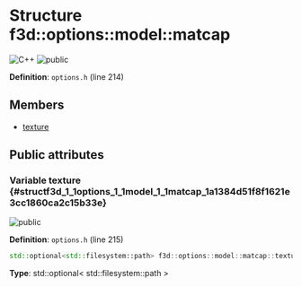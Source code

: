 # Structure f3d::options::model::matcap

![][C++]
![][public]

**Definition**: `options.h` (line 214)





## Members

* [texture](structf3d_1_1options_1_1model_1_1matcap.md#structf3d_1_1options_1_1model_1_1matcap_1a1384d51f8f1621e3cc1860ca2c15b33e)

## Public attributes

### Variable texture {#structf3d_1_1options_1_1model_1_1matcap_1a1384d51f8f1621e3cc1860ca2c15b33e}

![][public]

**Definition**: `options.h` (line 215)


```cpp
std::optional<std::filesystem::path> f3d::options::model::matcap::texture
```








**Type**: std::optional< std::filesystem::path >



[public]: https://img.shields.io/badge/-public-brightgreen (public)
[C++]: https://img.shields.io/badge/language-C%2B%2B-blue (C++)
[protected]: https://img.shields.io/badge/-protected-yellow (protected)
[const]: https://img.shields.io/badge/-const-lightblue (const)
[static]: https://img.shields.io/badge/-static-lightgrey (static)
[private]: https://img.shields.io/badge/-private-red (private)